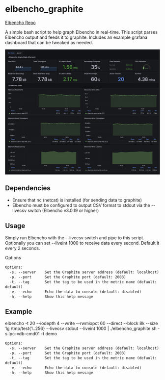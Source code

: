 # elbencho_graphite

[Elbencho Repo](https://github.com/breuner/elbencho)

A simple bash script to help graph Elbencho in real-time.  This script parses Elbencho output and feeds it to graphite. Includes an example grafana dashboard that can be tweaked as needed.

![elbencho_graphite dashboard](assets/elbencho_dashboard.png "elbencho_graphite dashboard")

## Dependencies

- Ensure that nc (netcat) is installed (for sending data to graphite)
- Elbencho must be configured to output CSV format to stdout via the --livecsv switch (Elbencho v3.0.19 or higher)

## Usage

Simply run Elbencho with the --livecsv switch and pipe to this script.  Optionally you can set --liveint 1000 to receive data every second.  Default it every 2 seconds.

Options

```
Options:
  -s, --server    Set the Graphite server address (default: localhost)
  -p, --port      Set the Graphite port (default: 2003)
  -t, --tag       Set the tag to be used in the metric name (default: default)
  -e, --echo      Echo the data to console (default: disabled)
  -h, --help      Show this help message

```

## Example

elbencho -t 20 --iodepth 4 --write --rwmixpct 60 --direct --block 8k --size 1g /tmp/test{1..256} --livecsv stdout --liveint 1000  | ./elbencho_graphite.sh -s lpc-vdb-cmd01 -t demo

```
Options:
  -s, --server    Set the Graphite server address (default: localhost)
  -p, --port      Set the Graphite port (default: 2003)
  -t, --tag       Set the tag to be used in the metric name (default: default)
  -e, --echo      Echo the data to console (default: disabled)
  -h, --help      Show this help message

```
